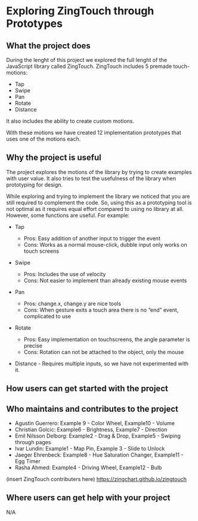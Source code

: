 # Exploring ZingTouch through Prototypes

## What the project does

During the lenght of this project we explored the full lenght of the JavaScript library called ZingTouch.
ZingTouch includes 5 premade touch-motions:
* Tap
* Swipe
* Pan
* Rotate
* Distance

It also includes the ability to create custom motions.

With these motions we have created 12 implementation prototypes that uses one of the motions each.

## Why the project is useful

The project explores the motions of the library by trying to create examples with user value.
It also tries to test the usefulness of the library when prototyping for design.

While exploring and trying to implement the library we noticed that you are still required to complement the code.
So, using this as a prototyping tool is not optimal as it requires equal effort compared to using no library at all.
However, some functions are useful. For example:

* Tap
	* Pros: Easy addition of another input to trigger the event
	* Cons: Works as a normal mouse-click, dubble input only works on touch screens

* Swipe
	* Pros: Includes the use of velocity
	* Cons: Not easier to implement than already existing mouse events

* Pan
	* Pros: change.x, change.y are nice tools
	* Cons: When gesture exits a touch area there is no “end” event, complicated to use

* Rotate
	* Pros: Easy implementation on touchscreens, the angle parameter is precise 
	* Cons: Rotation can not be attached to the object, only the mouse

* Distance - Requires multiple inputs, so we have not experimented with it.


## How users can get started with the project



## Who maintains and contributes to the project

* Agustin Guerrero: Example 9 - Color Wheel, Example10 - Volume
* Christian Golcic: Example6 - Brightness, Example7 - Direction
* Emil Nilsson Delborg: Example2 - Drag & Drop, Example5 - Swiping through pages
* Ivar Lundin: Example1 - Map Pin, Example 3 - Slide to Unlock
* Jaeger Ehrenbeck: Example8 - Hue Saturation Changer, Example11 - Egg Timer
* Rasha Ahmed: Example4 - Driving Wheel, Example12 - Bulb

(insert ZingTouch contributers here) https://zingchart.github.io/zingtouch

## Where users can get help with your project

N/A